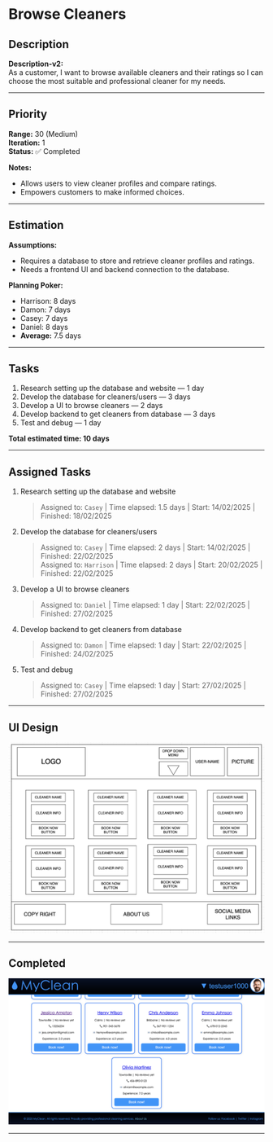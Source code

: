 # Browse Cleaners

## Description
**Description-v2:**  
As a customer, I want to browse available cleaners and their ratings so I can choose the most suitable and professional cleaner for my needs.

---

## Priority
**Range:** 30 (Medium)  
**Iteration:** 1  
**Status:** ✅ Completed

**Notes:**  
- Allows users to view cleaner profiles and compare ratings.  
- Empowers customers to make informed choices.

---

## Estimation
**Assumptions:**  
- Requires a database to store and retrieve cleaner profiles and ratings.  
- Needs a frontend UI and backend connection to the database.

**Planning Poker:**  
- Harrison: 8 days  
- Damon: 7 days  
- Casey: 7 days  
- Daniel: 8 days  
- **Average:** 7.5 days

---

## Tasks
1. Research setting up the database and website — 1 day  
2. Develop the database for cleaners/users — 3 days  
3. Develop a UI to browse cleaners — 2 days  
4. Develop backend to get cleaners from database — 3 days  
5. Test and debug — 1 day  

**Total estimated time: 10 days**

---

## Assigned Tasks
1. Research setting up the database and website  
   > Assigned to: `Casey` | Time elapsed: 1.5 days | Start: 14/02/2025 | Finished: 18/02/2025  
2. Develop the database for cleaners/users  
   > Assigned to: `Casey` | Time elapsed: 2 days | Start: 14/02/2025 | Finished: 22/02/2025  
   > Assigned to: `Harrison` | Time elapsed: 2 days | Start: 20/02/2025 | Finished: 22/02/2025  
3. Develop a UI to browse cleaners  
   > Assigned to: `Daniel` | Time elapsed: 1 day | Start: 22/02/2025 | Finished: 27/02/2025  
4. Develop backend to get cleaners from database  
   > Assigned to: `Damon` | Time elapsed: 1 day | Start: 22/02/2025 | Finished: 24/02/2025  
5. Test and debug  
   > Assigned to: `Casey` | Time elapsed: 1 day | Start: 27/02/2025 | Finished: 27/02/2025

---

## UI Design  
![Browse Cleaners Wireframe](/iterations/images/browse-cleaner-wireframe.png)

---

## Completed  
![Browse Cleaners Screenshot](/iterations/images/browse-cleaners.png)

---
